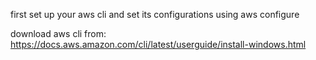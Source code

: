first set up your aws cli and set its configurations using
aws configure

download aws cli from:
https://docs.aws.amazon.com/cli/latest/userguide/install-windows.html